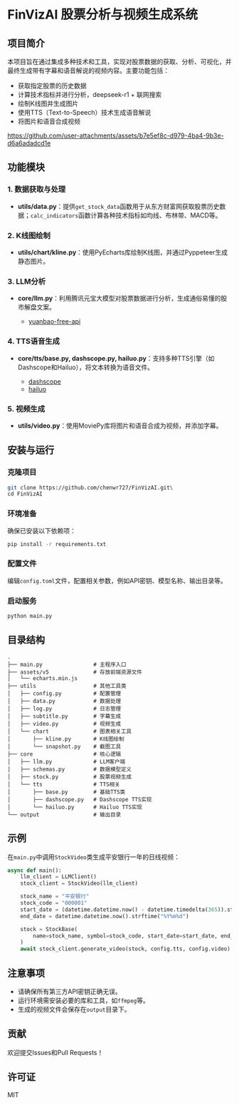 # FinVizAI 股票分析与视频生成系统

## 项目简介
本项目旨在通过集成多种技术和工具，实现对股票数据的获取、分析、可视化，并最终生成带有字幕和语音解说的视频内容。主要功能包括：
- 获取指定股票的历史数据
- 计算技术指标并进行分析，deepseek-r1 + 联网搜索
- 绘制K线图并生成图片
- 使用TTS（Text-to-Speech）技术生成语音解说
- 将图片和语音合成视频

https://github.com/user-attachments/assets/b7e5ef8c-d979-4ba4-9b3e-d6a6adadcd1e

## 功能模块
### 1. 数据获取与处理
- **utils/data.py**：提供`get_stock_data`函数用于从东方财富网获取股票历史数据；`calc_indicators`函数计算各种技术指标如均线、布林带、MACD等。

### 2. K线图绘制
- **utils/chart/kline.py**：使用PyEcharts库绘制K线图，并通过Pyppeteer生成静态图片。

### 3. LLM分析
- **core/llm.py**：利用腾讯元宝大模型对股票数据进行分析，生成通俗易懂的股市解盘文案。

    - [yuanbao-free-api](https://github.com/chenwr727/yuanbao-free-api.git)

### 4. TTS语音生成
- **core/tts/base.py, dashscope.py, hailuo.py**：支持多种TTS引擎（如Dashscope和Hailuo），将文本转换为语音文件。

    - [dashscope](https://help.aliyun.com/zh/model-studio/developer-reference/cosyvoice-python-api)
    - [hailuo](https://github.com/LLM-Red-Team/minimax-free-api.git)

### 5. 视频生成
- **utils/video.py**：使用MoviePy库将图片和语音合成为视频，并添加字幕。

## 安装与运行

### 克隆项目
```bash
git clone https://github.com/chenwr727/FinVizAI.git\
cd FinVizAI
```

### 环境准备
确保已安装以下依赖项：
```bash
pip install -r requirements.txt
```

### 配置文件
编辑`config.toml`文件，配置相关参数，例如API密钥、模型名称、输出目录等。

### 启动服务
```bash
python main.py
```

## 目录结构
```
.
├── main.py                # 主程序入口
├── assets/v5              # 存放前端资源文件
│   └── echarts.min.js
├── utils                  # 其他工具类
│   ├── config.py          # 配置管理
│   ├── data.py            # 数据处理
│   ├── log.py             # 日志管理
│   ├── subtitle.py        # 字幕生成
│   ├── video.py           # 视频生成
│   └── chart              # 图表相关工具
│       ├── kline.py       # K线图绘制
│       └── snapshot.py    # 截图工具
├── core                   # 核心逻辑
│   ├── llm.py             # LLM客户端
│   ├── schemas.py         # 数据模型定义
│   ├── stock.py           # 股票视频生成
│   └── tts                # TTS相关
│       ├── base.py        # 基础TTS类
│       ├── dashscope.py   # Dashscope TTS实现
│       └── hailuo.py      # Hailuo TTS实现
└── output                 # 输出目录
```

## 示例
在`main.py`中调用`StockVideo`类生成平安银行一年的日线视频：
```python
async def main():
    llm_client = LLMClient()
    stock_client = StockVideo(llm_client)

    stock_name = "平安银行"
    stock_code = "000001"
    start_date = (datetime.datetime.now() - datetime.timedelta(365)).strftime("%Y%m%d")
    end_date = datetime.datetime.now().strftime("%Y%m%d")

    stock = StockBase(
        name=stock_name, symbol=stock_code, start_date=start_date, end_date=end_date, adjust="qfq", period="daily"
    )
    await stock_client.generate_video(stock, config.tts, config.video)
```

## 注意事项
- 请确保所有第三方API密钥正确无误。
- 运行环境需安装必要的库和工具，如`ffmpeg`等。
- 生成的视频文件会保存在`output`目录下。

## 贡献
欢迎提交Issues和Pull Requests！

## 许可证
MIT